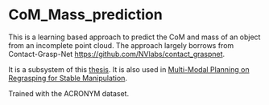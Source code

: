# CoM_Mass_prediction

This is a learning based approach to predict the CoM and mass of an object from an incomplete point cloud. The approach largely borrows from Contact-Grasp-Net https://github.com/NVlabs/contact_graspnet.

It is a subsystem of this [thesis](https://github.com/BaldPulse/Thesis). It is also used in [Multi-Modal Planning on Regrasping for Stable Manipulation](https://arxiv.org/abs/2309.15283).

Trained with the ACRONYM dataset.
